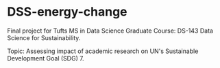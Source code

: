 # DSS-energy-change

Final project for Tufts MS in Data Science Graduate Course: DS-143 Data Science for Sustainability.

Topic: 
Assessing impact of academic research on UN's Sustainable Development Goal (SDG) 7.
